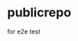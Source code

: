 # publicrepo
for e2e test






























































































































































































































































































































































































































































































































































































































































































































































































































































































































































































































































































































































































































































































































































































































































































































































































































































































































































































































































































































































































































































































































































































































































































































































































































































































































































































































































































